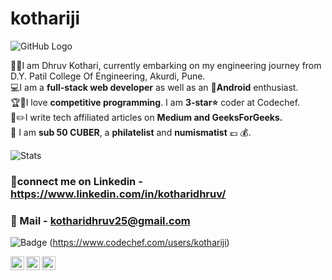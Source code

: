 # kothariji
![GitHub Logo](https://github.com/kothariji/kothariji/blob/master/banner.JPG)

👨‍🎓I am Dhruv Kothari, currently embarking on my engineering journey from D.Y. Patil College Of Engineering, Akurdi, Pune. <br />
💻I am a **full-stack web developer** as well as an 📱**Android** enthusiast.<br />
🏆🥇I love **competitive programming**. I am **3-star⭐️** coder at Codechef.<br />
📝✏️I write tech affiliated articles on **Medium and GeeksForGeeks.** <br />
🙌 I am **sub 50 CUBER**, a **philatelist** and **numismatist** 💷 💰.<br />

![Stats](https://github-readme-stats.vercel.app/api?username=kothariji&show_icons=true&hide_border=true)
 
### 🤝connect me on Linkedin - https://www.linkedin.com/in/kotharidhruv/
### 📩 Mail - kotharidhruv25@gmail.com


![Badge](https://cp-logo.vercel.app/codechef/kothariji)
(https://www.codechef.com/users/kothariji)

<a href="https://leetcode.com/kothariji/">
  <img align="left" alt="Dhruv's Leetcode" width="22px" src="https://cdn.jsdelivr.net/npm/simple-icons@v3/icons/leetcode.svg" />
</a>
<a href="https://www.codechef.com/users/kothariji">
  <img align="left" alt="kothariji's Codechef" width="22px" src="https://cdn.jsdelivr.net/npm/simple-icons@v3/icons/codechef.svg" />
</a>
<a href="https://codeforces.com/profile/kothariji">
  <img align="left" alt="kothariji's Codeforces" width="22px" src="https://cdn.jsdelivr.net/npm/simple-icons@v3/icons/codeforces.svg" />
</a>
